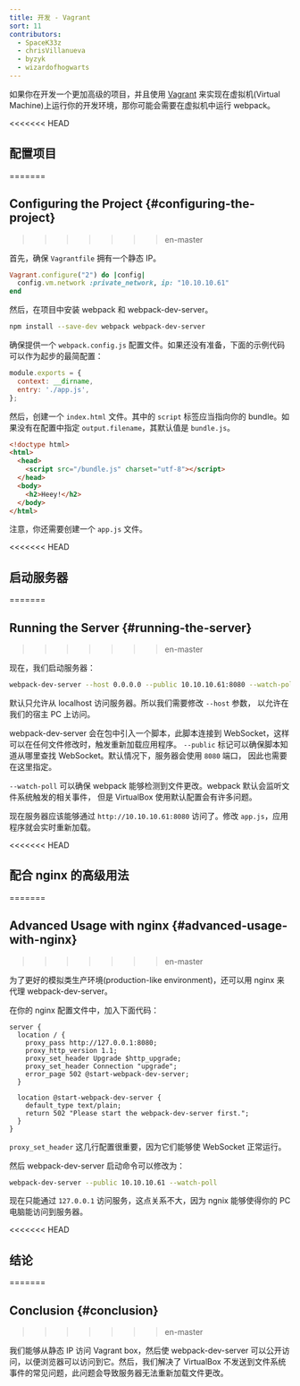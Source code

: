 ```yaml
---
title: 开发 - Vagrant
sort: 11
contributors:
  - SpaceK33z
  - chrisVillanueva
  - byzyk
  - wizardofhogwarts
---
```


如果你在开发一个更加高级的项目，并且使用 [Vagrant](https://www.vagrantup.com/) 来实现在虚拟机(Virtual Machine)上运行你的开发环境，那你可能会需要在虚拟机中运行 webpack。

<<<<<<< HEAD
## 配置项目
=======
## Configuring the Project {#configuring-the-project}
>>>>>>> en-master

首先，确保 `Vagrantfile` 拥有一个静态 IP。

```ruby
Vagrant.configure("2") do |config|
  config.vm.network :private_network, ip: "10.10.10.61"
end
```

然后，在项目中安装 webpack 和 webpack-dev-server。

```bash
npm install --save-dev webpack webpack-dev-server
```

确保提供一个 `webpack.config.js` 配置文件。如果还没有准备，下面的示例代码可以作为起步的最简配置：

```js
module.exports = {
  context: __dirname,
  entry: './app.js',
};
```

然后，创建一个 `index.html` 文件。其中的 `script` 标签应当指向你的 bundle。如果没有在配置中指定 `output.filename`，其默认值是 `bundle.js`。

```html
<!doctype html>
<html>
  <head>
    <script src="/bundle.js" charset="utf-8"></script>
  </head>
  <body>
    <h2>Heey!</h2>
  </body>
</html>
```

注意，你还需要创建一个 `app.js` 文件。

<<<<<<< HEAD
## 启动服务器
=======
## Running the Server {#running-the-server}
>>>>>>> en-master

现在，我们启动服务器：

```bash
webpack-dev-server --host 0.0.0.0 --public 10.10.10.61:8080 --watch-poll
```

默认只允许从 localhost 访问服务器。所以我们需要修改 `--host` 参数，
以允许在我们的宿主 PC 上访问。

webpack-dev-server 会在包中引入一个脚本，此脚本连接到 WebSocket，这样可以在任何文件修改时，触发重新加载应用程序。
`--public` 标记可以确保脚本知道从哪里查找 WebSocket。默认情况下，服务器会使用 `8080` 端口，
因此也需要在这里指定。

`--watch-poll` 可以确保 webpack 能够检测到文件更改。webpack 默认会监听文件系统触发的相关事件，
但是 VirtualBox 使用默认配置会有许多问题。

现在服务器应该能够通过 `http://10.10.10.61:8080` 访问了。修改 `app.js`，应用程序就会实时重新加载。

<<<<<<< HEAD
## 配合 nginx 的高级用法
=======
## Advanced Usage with nginx {#advanced-usage-with-nginx}
>>>>>>> en-master

为了更好的模拟类生产环境(production-like environment)，还可以用 nginx 来代理 webpack-dev-server。

在你的 nginx 配置文件中，加入下面代码：

```nginx
server {
  location / {
    proxy_pass http://127.0.0.1:8080;
    proxy_http_version 1.1;
    proxy_set_header Upgrade $http_upgrade;
    proxy_set_header Connection "upgrade";
    error_page 502 @start-webpack-dev-server;
  }

  location @start-webpack-dev-server {
    default_type text/plain;
    return 502 "Please start the webpack-dev-server first.";
  }
}
```

`proxy_set_header` 这几行配置很重要，因为它们能够使 WebSocket 正常运行。

然后 webpack-dev-server 启动命令可以修改为：

```bash
webpack-dev-server --public 10.10.10.61 --watch-poll
```

现在只能通过 `127.0.0.1` 访问服务，这点关系不大，因为 ngnix 能够使得你的 PC 电脑能访问到服务器。

<<<<<<< HEAD
## 结论
=======
## Conclusion {#conclusion}
>>>>>>> en-master

我们能够从静态 IP 访问 Vagrant box，然后使 webpack-dev-server 可以公开访问，以便浏览器可以访问到它。然后，我们解决了 VirtualBox 不发送到文件系统事件的常见问题，此问题会导致服务器无法重新加载文件更改。
